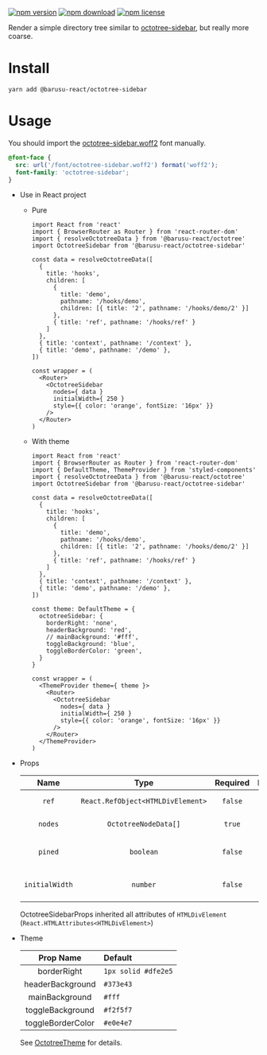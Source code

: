 [![npm version](https://img.shields.io/npm/v/@barusu-react/octotree-sidebar.svg)](https://www.npmjs.com/package/@barusu-react/octotree-sidebar)
[![npm download](https://img.shields.io/npm/dm/@barusu-react/octotree-sidebar.svg)](https://www.npmjs.com/package/@barusu-react/octotree-sidebar)
[![npm license](https://img.shields.io/npm/l/@barusu-react/octotree-sidebar.svg)](https://www.npmjs.com/package/@barusu-react/octotree-sidebar)


Render a simple directory tree similar to [octotree-sidebar][], but really more coarse.

# Install

  ```shell
  yarn add @barusu-react/octotree-sidebar
  ```

# Usage

  You should import the [octotree-sidebar.woff2][] font manually.

  ```css
  @font-face {
    src: url('/font/octotree-sidebar.woff2') format('woff2');
    font-family: 'octotree-sidebar';
  }
  ```

  * Use in React project

    - Pure

      ```tsx
      import React from 'react'
      import { BrowserRouter as Router } from 'react-router-dom'
      import { resolveOctotreeData } from '@barusu-react/octotree'
      import OctotreeSidebar from '@barusu-react/octotree-sidebar'

      const data = resolveOctotreeData([
        {
          title: 'hooks',
          children: [
            {
              title: 'demo',
              pathname: '/hooks/demo',
              children: [{ title: '2', pathname: '/hooks/demo/2' }]
            },
            { title: 'ref', pathname: '/hooks/ref' }
          ]
        },
        { title: 'context', pathname: '/context' },
        { title: 'demo', pathname: '/demo' },
      ])

      const wrapper = (
        <Router>
          <OctotreeSidebar
            nodes={ data }
            initialWidth={ 250 }
            style={{ color: 'orange', fontSize: '16px' }}
          />
        </Router>
      )
      ```

    - With theme

      ```tsx
      import React from 'react'
      import { BrowserRouter as Router } from 'react-router-dom'
      import { DefaultTheme, ThemeProvider } from 'styled-components'
      import { resolveOctotreeData } from '@barusu-react/octotree'
      import OctotreeSidebar from '@barusu-react/octotree-sidebar'

      const data = resolveOctotreeData([
        {
          title: 'hooks',
          children: [
            {
              title: 'demo',
              pathname: '/hooks/demo',
              children: [{ title: '2', pathname: '/hooks/demo/2' }]
            },
            { title: 'ref', pathname: '/hooks/ref' }
          ]
        },
        { title: 'context', pathname: '/context' },
        { title: 'demo', pathname: '/demo' },
      ])

      const theme: DefaultTheme = {
        octotreeSidebar: {
          borderRight: 'none',
          headerBackground: 'red',
          // mainBackground: '#fff',
          toggleBackground: 'blue',
          toggleBorderColor: 'green',
        }
      }

      const wrapper = (
        <ThemeProvider theme={ theme }>
          <Router>
            <OctotreeSidebar
              nodes={ data }
              initialWidth={ 250 }
              style={{ color: 'orange', fontSize: '16px' }}
            />
          </Router>
        </ThemeProvider>
      )
      ```

  * Props

     Name           | Type                              | Required  | Default | Description
    :--------------:|:---------------------------------:|:---------:|:-------:|:-------------
     `ref`          | `React.RefObject<HTMLDivElement>` | `false`   | -       | Forwarded ref callback
     `nodes`        | `OctotreeNodeData[]`              | `true`    | -       | Node data of octotree
     `pined`        | `boolean`                         | `false`   | `false` |    Whether if the sidebar is pined
     `initialWidth` | `number`                          | `false`   | `200`   | Initial sidebar width

    OctotreeSidebarProps inherited all attributes of `HTMLDivElement` (`React.HTMLAttributes<HTMLDivElement>`)

  * Theme

     Prop Name          | Default
    :------------------:|:--------------
     borderRight        | `1px solid #dfe2e5`
     headerBackground   | `#373e43`
     mainBackground     | `#fff`
     toggleBackground   | `#f2f5f7`
     toggleBorderColor  | `#e0e4e7`

    See [OctotreeTheme][] for details.



[octotree-sidebar]: https://github.com/ovity/octotree-sidebar.git
[OctotreeTheme]: https://github.com/guanghechen/barusu-react/blob/master/packages/octotree-sidebar/src/theme.ts
[octotree-sidebar.woff2]: https://github.com/ovity/octotree-sidebar/blob/c8819379c9cc60b3c2124440766906028891120d/libs/fonts/octicons.woff2
